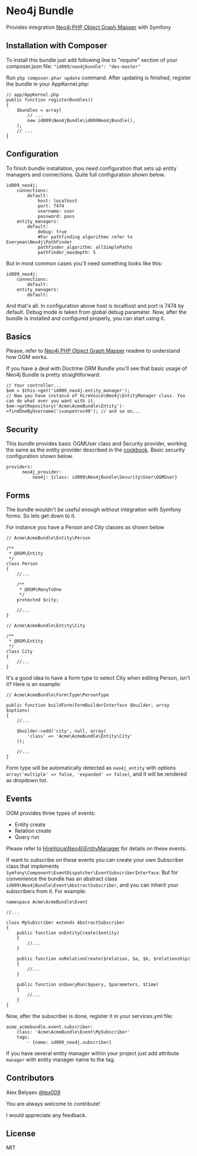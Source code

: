 Neo4j Bundle
============
Provides integration [Neo4j PHP Object Graph Mapper](https://github.com/lphuberdeau/Neo4j-PHP-OGM) with Symfony

Installation with Composer
--------------------------
To install this bundle just add following line to "require" section of your composer.json file:
`"id009/neo4jbundle": "dev-master"`

Run `php composer.phar update` command. After updating is finished, register the bundle in your AppKernel.php:

````
// app/AppKernel.php
public function registerBundles()
{
    $bundles = array(
        // ...
        new id009\Neo4jBundle\id009Neo4jBundle(),
    );
    // ...
}
````

Configuration
-------------
To finish bundle installation, you need configuration that sets up entity managers and connections.
Quite full configuration shown below.

````
id009_neo4j:
	connections:
        default:
            host: localhost
            port: 7474
            username: user
            password: pass
    entity_managers:
        default:
            debug: true
            #For pathfinding algorithms refer to Everyman\Neo4j\PathFinder
        	pathfinder_algorithm: allSimplePaths
        	pathfinder_maxdepth: 5
````
But in most common cases you'll need something looks like this:

````
id009_neo4j:
	connections:
        default:
    entity_managers:
        default:
````
And that's all. In configuration above host is localhost and port is 7474 by default. Debug mode is taken from global debug parameter.
Now, after the bundle is installed and configured properly, you can start using it. 

Basics
------
Please, refer to [Neo4j PHP Object Graph Mapper](https://github.com/lphuberdeau/Neo4j-PHP-OGM) readme to understand how OGM works.

If you have a deal with Doctrine ORM Bundle you'll see that basic usage of Neo4j Bundle is pretty straightforward:

````
// Your controller...
$em = $this->get('id009_neo4j.entity_manager');
// Now you have instance of HireVoice\Neo4j\EntityManager class. You can do what ever you want with it.
$em->getRepository('Acme\AcmeBundle\Entity')->findOneByUsername('ivanpetrov99'); // and so on...
````

Security
--------
This bundle provides basic OGMUser class and Security provider, working the same as the entity provider described in the [cookbook](http://symfony.com/doc/current/cookbook/security/entity_provider.html). Basic security configuration shown below.
````
providers:
      neo4j_provider:
          neo4j: {class: id009\Neo4jBundle\Security\User\OGMUser}
````

Forms
-----
The bundle wouldn't be useful enough without integration with Symfony forms. So lets get down to it.

For instance you have a Person and City classes as shown below

````
// Acme\AcmeBundle\Entity\Person

/**
 * @OGM\Entity
 */
class Person
{
    //...

    /**
     * @OGM\ManyToOne
     */
    protected $city;

    //...
}

// Acme\AcmeBundle\Entity\City

/**
 * @OGM\Entity
 */
class City
{
    //...
}
````
It's a good idea to have a form type to select City when editing Person, isn't it? Here is an example:

````
// Acme\AcmeBundle\Form\Type\PersonType

public function buildForm(FormBuilderInterface $builder, array $options)
{
    //...

    $builder->add('city', null, array(
        'class' => 'Acme\AcmeBundle\Entity\City'
    ));

    //...
}
````
Form type will be automatically detected as `neo4j_entity` with options `array('multiple' => false, 'expanded' => false)`, and it will be rendered as dropdown list.

Events
------
OGM provides three types of events:

* Entity create
* Relation create
* Query run

Please refer to [HireVoice\Neo4j\EntityManager](https://github.com/lphuberdeau/Neo4j-PHP-OGM/blob/master/lib/HireVoice/Neo4j/EntityManager.php) for details on these events.

If want to subscribe on these events you can create your own Subscriber class that implements `Symfony\Component\EventDispatcher\EventSubscriberInterface`. But for convenience the bundle has an abstract  class `id009\Neo4jBundle\Event\AbstractSubscriber`, and you can inherit your subscribers from it. For example:

````
namespace Acme\AcmeBundle\Event

//...

class MySubscriber extends AbstractSubscriber
{
    public function onEntityCreate($entity)
    {
        //...
    }

    public function onRelationCreate($relation, $a, $b, $relationship)
    {
        //...
    }

    public function onQueryRun($query, $parameters, $time)
    {
        //...
    }
}
````

Now, after the subscriber is done, register it in your services.yml file:

````
acme_acmebundle.event.subscriber:
    class: 'Acme\AcmeBundle\Event\MySubscriber'
    tags:
        - {name: id009_neo4j.subscriber}
````

If you have several entity manager within your project just add attribute `manager` with entity manager name to the tag.

Contributors
------------
Alex Belyaev [@lex009](https://github.com/lex009/neo4j-bundle)

You are always welcome to contribute!

I would appreciate any feedback.

License
-------
MIT


